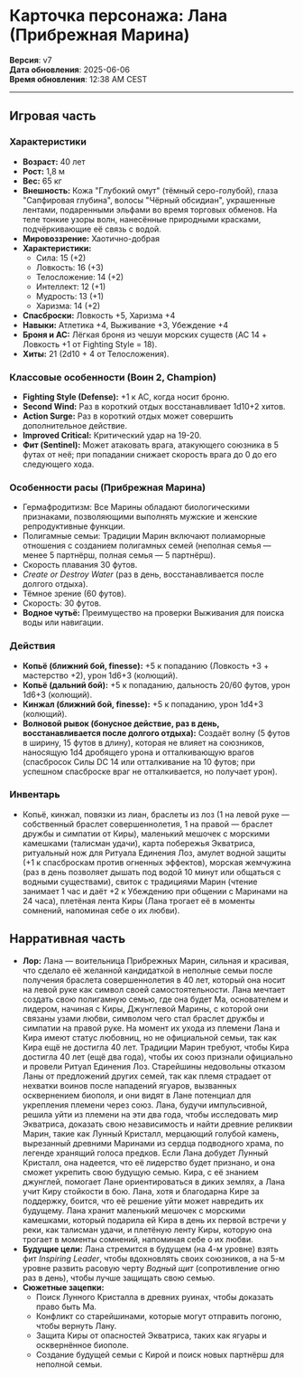 # Карточка персонажа: Лана (Прибрежная Марина)

**Версия**: v7  
**Дата обновления**: 2025-06-06  
**Время обновления**: 12:38 AM CEST

---

## Игровая часть

### Характеристики

- **Возраст:** 40 лет
- **Рост:** 1,8 м
- **Вес:** 65 кг
- **Внешность:** Кожа "Глубокий омут" (тёмный серо-голубой), глаза "Сапфировая глубина", волосы "Чёрный обсидиан", украшенные лентами, подаренными эльфами во время торговых обменов. На теле тонкие узоры волн, нанесённые природными красками, подчёркивающие её связь с водой.
- **Мировоззрение:** Хаотично-добрая
- **Характеристики:**
  - Сила: 15 (+2)
  - Ловкость: 16 (+3)
  - Телосложение: 14 (+2)
  - Интеллект: 12 (+1)
  - Мудрость: 13 (+1)
  - Харизма: 14 (+2)
- **Спасброски:** Ловкость +5, Харизма +4
- **Навыки:** Атлетика +4, Выживание +3, Убеждение +4
- **Броня и AC:** Лёгкая броня из чешуи морских существ (AC 14 + Ловкость +1 от Fighting Style = 18).
- **Хиты:** 21 (2d10 + 4 от Телосложения).

### Классовые особенности (Воин 2, Champion)

- **Fighting Style (Defense):** +1 к AC, когда носит броню.
- **Second Wind:** Раз в короткий отдых восстанавливает 1d10+2 хитов.
- **Action Surge:** Раз в короткий отдых может совершить дополнительное действие.
- **Improved Critical:** Критический удар на 19-20.
- **Фит (Sentinel):** Может атаковать врага, атакующего союзника в 5 футах от неё; при попадании снижает скорость врага до 0 до его следующего хода.

### Особенности расы (Прибрежная Марина)

- Гермафродитизм: Все Марины обладают биологическими признаками, позволяющими выполнять мужские и женские репродуктивные функции.
- Полигамные семьи: Традиции Марин включают полиаморные отношения с созданием полигамных семей (неполная семья — менее 5 партнёрш, полная семья — 5 партнёрш).
- Скорость плавания 30 футов.
- _Create or Destroy Water_ (раз в день, восстанавливается после долгого отдыха).
- Тёмное зрение (60 футов).
- Скорость: 30 футов.
- **Водное чутьё:** Преимущество на проверки Выживания для поиска воды или навигации.

### Действия

- **Копьё (ближний бой, finesse):** +5 к попаданию (Ловкость +3 + мастерство +2), урон 1d6+3 (колющий).
- **Копьё (дальний бой):** +5 к попаданию, дальность 20/60 футов, урон 1d6+3 (колющий).
- **Кинжал (ближний бой, finesse):** +5 к попаданию, урон 1d4+3 (колющий).
- **Волновой рывок (бонусное действие, раз в день, восстанавливается после долгого отдыха):** Создаёт волну (5 футов в ширину, 15 футов в длину), которая не влияет на союзников, наносящую 1d4 дробящего урона и отталкивающую врагов (спасбросок Силы DC 14 или отталкивание на 10 футов; при успешном спасброске враг не отталкивается, но получает урон).

### Инвентарь

- Копьё, кинжал, повязки из лиан, браслеты из лоз (1 на левой руке — собственный браслет совершеннолетия, 1 на правой — браслет дружбы и симпатии от Киры), маленький мешочек с морскими камешками (талисман удачи), карта побережья Экватриса, ритуальный нож для Ритуала Единения Лоз, амулет водной защиты (+1 к спасброскам против огненных эффектов), морская жемчужина (раз в день позволяет дышать под водой 10 минут или общаться с водными существами), свиток с традициями Марин (чтение занимает 1 час и даёт +2 к Убеждению при общении с Маринами на 24 часа), плетёная лента Киры (Лана трогает её в моменты сомнений, напоминая себе о их любви).

## Нарративная часть

- **Лор:** Лана — воительница Прибрежных Марин, сильная и красивая, что сделало её желанной кандидаткой в неполные семьи после получения браслета совершеннолетия в 40 лет, который она носит на левой руке как символ своей самостоятельности. Лана мечтает создать свою полигамную семью, где она будет Ма, основателем и лидером, начиная с Киры, Джунглевой Марины, с которой они связаны узами любви, символом чего стал браслет дружбы и симпатии на правой руке. На момент их ухода из племени Лана и Кира имеют статус любовниц, но не официальной семьи, так как Кира ещё не достигла 40 лет. Традиции Марин требуют, чтобы Кира достигла 40 лет (ещё два года), чтобы их союз признали официально и провели Ритуал Единения Лоз. Старейшины недовольны отказом Ланы от предложений других семей, так как племя страдает от нехватки воинов после нападений ягуаров, вызванных осквернением биополя, и они видят в Лане потенциал для укрепления племени через союз. Лана, будучи импульсивной, решила уйти из племени на эти два года, чтобы исследовать мир Экватриса, доказать свою независимость и найти древние реликвии Марин, такие как Лунный Кристалл, мерцающий голубой камень, вырезанный древними Маринами из сердца подводного храма, по легенде хранящий голоса предков. Если Лана добудет Лунный Кристалл, она надеется, что её лидерство будет признано, и она сможет укрепить свою будущую семью. Кира, с её знанием джунглей, помогает Лане ориентироваться в диких землях, а Лана учит Киру стойкости в бою. Лана, хотя и благодарна Кире за поддержку, боится, что её решение уйти может навредить их будущему. Лана хранит маленький мешочек с морскими камешками, который подарила ей Кира в день их первой встречи у реки, как талисман удачи, и плетёную ленту Киры, которую она трогает в моменты сомнений, напоминая себе о их любви.
- **Будущие цели:** Лана стремится в будущем (на 4-м уровне) взять фит _Inspiring Leader_, чтобы вдохновлять своих союзников, а на 5-м уровне развить расовую черту _Водный щит_ (сопротивление огню раз в день), чтобы лучше защищать свою семью.
- **Сюжетные зацепки:**
  - Поиск Лунного Кристалла в древних руинах, чтобы доказать право быть Ма.
  - Конфликт со старейшинами, которые могут отправить погоню, чтобы вернуть Лану.
  - Защита Киры от опасностей Экватриса, таких как ягуары и осквернённое биополе.
  - Создание будущей семьи с Кирой и поиск новых партнёрш для неполной семьи.
